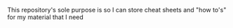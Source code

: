 This repository's sole purpose is so I can store cheat sheets and "how to's" for my material that I need
